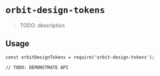 # `orbit-design-tokens`

> TODO: description

## Usage

```
const orbitDesignTokens = require('orbit-design-tokens');

// TODO: DEMONSTRATE API
```
